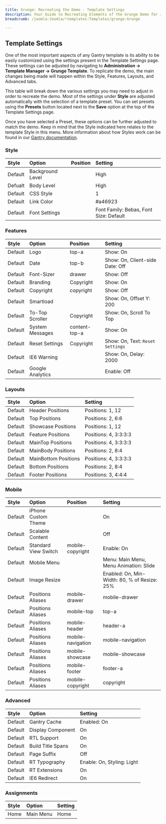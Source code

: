 ```yaml
---
title: Grunge: Recreating the Demo - Template Settings
description: Your Guide to Recreating Elements of the Grunge Demo for Joomla
breadcrumb: /joomla:Joomla/!templates:Templates/grunge:Grunge

---
```


Template Settings
-----

One of the most important aspects of any Gantry template is its ability to be easily customized using the settings present in the Template Settings page. These settings can be adjusted by navigating to **Administration -> Template Manager -> Grunge Template**. To replicate the demo, the main changes being made will happen within the Style, Features, Layouts, and Advanced tabs. 

This table will break down the various settings you may need to adjust in order to recreate the demo. Most of the settings under **Style** are adjusted automatically with the selection of a template preset. You can set presets using the **Presets** button located next to the **Save** option at the top of the Template Settings page.

Once you have selected a Preset, these options can be further adjusted to match the demo. Keep in mind that the Style indicated here relates to the template Style in this menu. More information about how Styles work can be found in our [Gantry documentation][Style].

### Style

| Style   | Option           | Position | Setting                                 |  
| :------ | :--------------- | :------- | :-------------------------------------- |  
| Default | Background Level |          | High                                    |  
| Defualt | Body Level       |          | High                                    |  
| Default | CSS Style        |          | 1                                       |  
| Default | Link Color       |          | #a46923                                 |  
| Default | Font Settings    |          | Font Family: Bebas, Font Size: Default  |  

### Features

| Style   | Option           | Position      | Setting                          |  
| :------ | :--------------- | :------------ | :------------------------------- |  
| Default | Logo             | top-a         | Show: On                         |  
| Default | Date             | top-b         | Show: On, Client-side Date: Off  |  
| Default | Font-Sizer       | drawer        | Show: Off                        |  
| Default | Branding         | Copyright     | Show: On                         |  
| Default | Copyright        | copyright     | Show: Off                        |  
| Default | Smartload        |               | Show: On, Offset Y: 200          |  
| Default | To-Top Scroller  | Copyright     | Show: On, Scroll To Top          |  
| Default | System Messages  | content-top-a | Show: On                         |  
| Default | Reset Settings   | Copyright     | Show: On, Text: `Reset Settings` |  
| Default | IE6 Warning      |               | Show: On, Delay: 2000            |  
| Default | Google Analytics |               | Enable: Off                      |  

### Layouts

| Style   | Option               | Setting               |  
| :------ | :------------------- | :-------------------- |  
| Default | Header Positions     | Positions: 1, 12      |  
| Default | Top Positions        | Positions: 2, 6:6     | 
| Default | Showcase Positions   | Positions: 1, 12      |  
| Default | Feature Positions    | Positions: 4, 3:3:3:3 |  
| Default | MainTop Positions    | Positions: 4, 3:3:3:3 |  
| Default | MainBody Positions   | Positions: 2, 8:4     |  
| Default | MainBottom Positions | Positions: 4, 3:3:3:3 |  
| Default | Bottom Positions     | Positions: 2, 8:4     |  
| Default | Footer Positions     | Positions: 3, 4:4:4   |  

### Mobile

| Style   | Option               | Position          | Setting                                      |  
| :------ | :------------------- | :---------------- | :------------------------------------------- |  
| Default | iPhone Custom Theme  |                   | On                                           |  
| Default | Scalable Content     |                   | Off                                          |  
| Default | Standard View Switch | mobile-copyright  | Enable: On                                   |  
| Default | Mobile Menu          |                   | Menu: Main Menu, Menu Animation: Slide       |  
| Default | Image Resize         |                   | Enabled: On, Min-Width: 80, % of Resize: 25% |  
| Default | Positions Aliases    | mobile-drawer     | mobile-drawer                                |  
| Default | Positions Aliases    | mobile-top        | top-a                                        |  
| Default | Positions Aliases    | mobile-header     | header-a                                     |  
| Default | Positions Aliases    | mobile-navigation | mobile-navigation                            |  
| Default | Positions Aliases    | mobile-showcase   | mobile-showcase                              |  
| Default | Positions Aliases    | mobile-footer     | footer-a                                     |  
| Default | Positions Aliases    | mobile-copyright  | copyright                                    |  

### Advanced

| Style   | Option            | Setting                                    |  
| :------ | :---------------- | :----------------------------------------- |  
| Default | Gantry Cache      | Enabled: On                                |  
| Default | Display Component | On                                         |  
| Default | RTL Support       | On                                         |  
| Default | Build Title Spans | On                                         |  
| Default | Page Suffix       | Off                                        |  
| Default | RT Typography     | Enable: On, Styling: Light                 |
| Default | RT Extensions     | On                                         |
| Default | IE6 Redirect      | On                                         |

### Assignments

| Style | Option    | Setting |  
| :---- | :-------- | :------ |  
| Home  | Main Menu | Home    |  

[demo25]: assets/grunge.jpg
[menu]: ../../start/menu.md
[Style]: http://docs.gantry.org/gantry4/configure
[Grunge2]: assets/grunge.jpeg